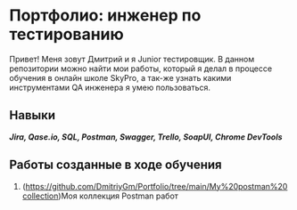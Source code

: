 # Портфолио: инженер по тестированию
Привет! Меня зовут Дмитрий и я Junior тестировщик.
В данном репозитории можно найти мои работы, который я делал в процессе обучения в онлайн школе SkyPro, а так-же узнать какими инструментами QA инженера я умею пользоваться.
## Навыки
***Jira, Qase.io, SQL, Postman, Swagger,
Trello, SoapUI, Chrome DevTools***
## Работы созданные в ходе обучения
1. (https://github.com/DmitriyGm/Portfolio/tree/main/My%20postman%20collection)Моя коллекция Postman работ 

